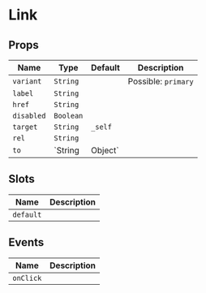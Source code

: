 # Link

## Props

| Name       | Type            | Default | Description                               |
| ---------- | --------------- | ------- | ----------------------------------------- |
| `variant`  | `String`        |         | Possible: `primary`                       |
| `label`    | `String`        |         |                                           |
| `href`     | `String`        |         |                                           |
| `disabled` | `Boolean`       |         |                                           |
| `target`   | `String`        | `_self` |                                           |
| `rel`      | `String`        |         |                                           |
| `to`       | `String|Object` |         | https://router.vuejs.org/api/#router-link |

## Slots

| Name      | Description |
| --------- | ----------- |
| `default` |             |

## Events

| Name      | Description |
| --------- | ----------- |
| `onClick` |             |
